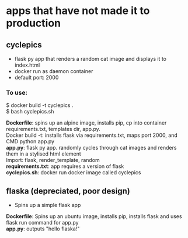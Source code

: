 # apps that have not made it to production  
  
## cyclepics  
- flask py app that renders a random cat image and displays it to index.html  
- docker run as daemon container  
- default port: 2000  
### To use:  
$ docker build -t cyclepics .  
$ bash cyclepics.sh   
  
**Dockerfile**: spins up an alpine image, installs pip, cp into container requirements.txt, templates dir, app.py.  
Docker build -t: installs flask via requirements.txt, maps port 2000, and CMD python app.py  
**app.py**: flask py app. randomly cycles through cat images and renders them in a stylised html element  
Import: flask, render_template, random  
**requirements.txt**: app requires a version of flask  
**cyclepics.sh**: docker run docker image called cyclepics  
  
## flaska (depreciated, poor design)  
- Spins up a simple flask app  
  
**Dockerfile**: Spins up an ubuntu image, installs pip, installs flask and uses flask run command for app.py  
**app.py**: outputs "hello flaska!"  

